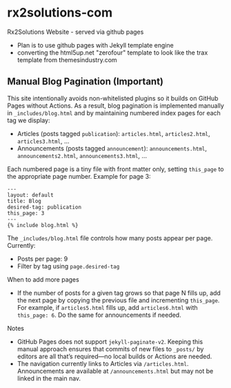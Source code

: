 # rx2solutions-com
Rx2Solutions Website - served via github pages
- Plan is to use github pages with Jekyll template engine
- converting the html5up.net "zerofour" template to look like the trax template from themesindustry.com

## Manual Blog Pagination (Important)

This site intentionally avoids non-whitelisted plugins so it builds on GitHub Pages without Actions. As a result, blog pagination is implemented manually in `_includes/blog.html` and by maintaining numbered index pages for each tag we display:

- Articles (posts tagged `publication`): `articles.html`, `articles2.html`, `articles3.html`, ...
- Announcements (posts tagged `announcement`): `announcements.html`, `announcements2.html`, `announcements3.html`, ...

Each numbered page is a tiny file with front matter only, setting `this_page` to the appropriate page number. Example for page 3:

```
---
layout: default
title: Blog
desired-tag: publication
this_page: 3
---
{% include blog.html %}
```

The `_includes/blog.html` file controls how many posts appear per page. Currently:

- Posts per page: 9
- Filter by tag using `page.desired-tag`

When to add more pages
- If the number of posts for a given tag grows so that page N fills up, add the next page by copying the previous file and incrementing `this_page`. For example, if `articles5.html` fills up, add `articles6.html` with `this_page: 6`. Do the same for announcements if needed.

Notes
- GitHub Pages does not support `jekyll-paginate-v2`. Keeping this manual approach ensures that commits of new files to `_posts/` by editors are all that’s required—no local builds or Actions are needed.
- The navigation currently links to Articles via `/articles.html`. Announcements are available at `/announcements.html` but may not be linked in the main nav.
